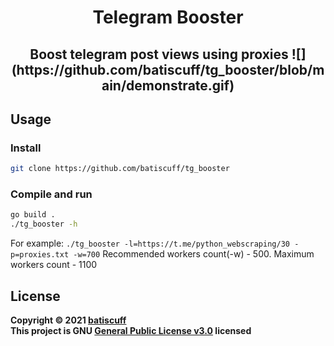 <h1 align="center">Telegram Booster</h1>
<h2 align="center">Boost telegram post views using proxies
![](https://github.com/batiscuff/tg_booster/blob/main/demonstrate.gif)
</h2>

## Usage
### Install
```sh
git clone https://github.com/batiscuff/tg_booster
```
### Compile and run
```sh
go build .
./tg_booster -h
```
For example: `./tg_booster -l=https://t.me/python_webscraping/30 -p=proxies.txt -w=700`
Recommended workers count(-w) - 500. Maximum workers count - 1100

## License
**Copyright © 2021 [batiscuff](https://github.com/batiscuff)** <br />
**This project is GNU [General Public License v3.0](https://github.com/batiscuff/tg_booster/blob/main/LICENSE) licensed**
